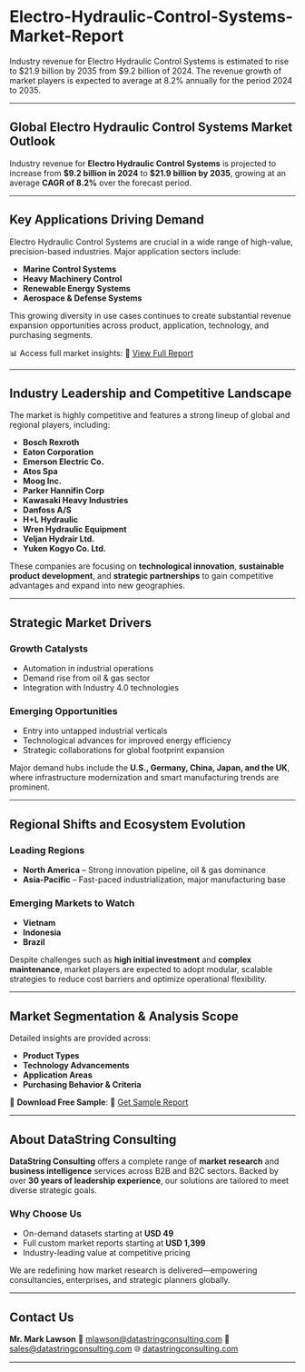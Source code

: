 # Electro-Hydraulic-Control-Systems-Market-Report

Industry revenue for Electro Hydraulic Control Systems is estimated to rise to $21.9 billion by 2035 from $9.2 billion of 2024. The revenue growth of market players is expected to average at 8.2% annually for the period 2024 to 2035.

---

## **Global Electro Hydraulic Control Systems Market Outlook**

Industry revenue for **Electro Hydraulic Control Systems** is projected to increase from **\$9.2 billion in 2024** to **\$21.9 billion by 2035**, growing at an average **CAGR of 8.2%** over the forecast period.

---

## **Key Applications Driving Demand**

Electro Hydraulic Control Systems are crucial in a wide range of high-value, precision-based industries. Major application sectors include:

* **Marine Control Systems**
* **Heavy Machinery Control**
* **Renewable Energy Systems**
* **Aerospace & Defense Systems**

This growing diversity in use cases continues to create substantial revenue expansion opportunities across product, application, technology, and purchasing segments.

📊 Access full market insights:
🔗 [View Full Report](https://datastringconsulting.com/industry-analysis/electro-hydraulic-control-systems-market-research-report)

---

## **Industry Leadership and Competitive Landscape**

The market is highly competitive and features a strong lineup of global and regional players, including:

* **Bosch Rexroth**
* **Eaton Corporation**
* **Emerson Electric Co.**
* **Atos Spa**
* **Moog Inc.**
* **Parker Hannifin Corp**
* **Kawasaki Heavy Industries**
* **Danfoss A/S**
* **H+L Hydraulic**
* **Wren Hydraulic Equipment**
* **Veljan Hydrair Ltd.**
* **Yuken Kogyo Co. Ltd.**

These companies are focusing on **technological innovation**, **sustainable product development**, and **strategic partnerships** to gain competitive advantages and expand into new geographies.

---

## **Strategic Market Drivers**

### **Growth Catalysts**

* Automation in industrial operations
* Demand rise from oil & gas sector
* Integration with Industry 4.0 technologies

### **Emerging Opportunities**

* Entry into untapped industrial verticals
* Technological advances for improved energy efficiency
* Strategic collaborations for global footprint expansion

Major demand hubs include the **U.S., Germany, China, Japan, and the UK**, where infrastructure modernization and smart manufacturing trends are prominent.

---

## **Regional Shifts and Ecosystem Evolution**

### **Leading Regions**

* **North America** – Strong innovation pipeline, oil & gas dominance
* **Asia-Pacific** – Fast-paced industrialization, major manufacturing base

### **Emerging Markets to Watch**

* **Vietnam**
* **Indonesia**
* **Brazil**

Despite challenges such as **high initial investment** and **complex maintenance**, market players are expected to adopt modular, scalable strategies to reduce cost barriers and optimize operational flexibility.

---

## **Market Segmentation & Analysis Scope**

Detailed insights are provided across:

* **Product Types**
* **Technology Advancements**
* **Application Areas**
* **Purchasing Behavior & Criteria**

📄 **Download Free Sample**:
🔗 [Get Sample Report](https://datastringconsulting.com/downloadsample/electro-hydraulic-control-systems-market-research-report)

---

## **About DataString Consulting**

**DataString Consulting** offers a complete range of **market research** and **business intelligence** services across B2B and B2C sectors. Backed by over **30 years of leadership experience**, our solutions are tailored to meet diverse strategic goals.

### **Why Choose Us**

* On-demand datasets starting at **USD 49**
* Full custom market reports starting at **USD 1,399**
* Industry-leading value at competitive pricing

We are redefining how market research is delivered—empowering consultancies, enterprises, and strategic planners globally.

---

## **Contact Us**

**Mr. Mark Lawson**
📧 [mlawson@datastringconsulting.com](mailto:mlawson@datastringconsulting.com)
📧 [sales@datastringconsulting.com](mailto:sales@datastringconsulting.com)
🌐 [datastringconsulting.com](https://datastringconsulting.com)

---
